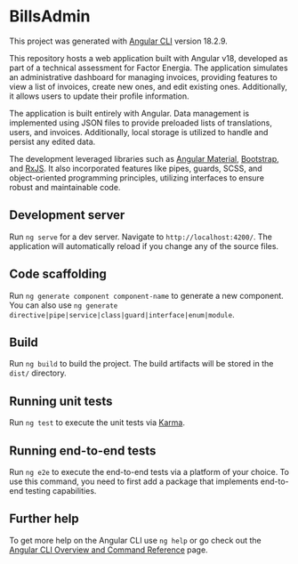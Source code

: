 # BillsAdmin

This project was generated with [Angular CLI](https://github.com/angular/angular-cli) version 18.2.9.

This repository hosts a web application built with Angular v18, developed as part of a technical assessment for Factor Energia. The application simulates an administrative dashboard for managing invoices, providing features to view a list of invoices, create new ones, and edit existing ones. Additionally, it allows users to update their profile information.

The application is built entirely with Angular. Data management is implemented using JSON files to provide preloaded lists of translations, users, and invoices. Additionally, local storage is utilized to handle and persist any edited data.

The development leveraged libraries such as [Angular Material](https://material.angular.io/), [Bootstrap](https://getbootstrap.com/), and [RxJS](https://rxjs.dev/). It also incorporated features like pipes, guards, SCSS, and object-oriented programming principles, utilizing interfaces to ensure robust and maintainable code.

## Development server

Run `ng serve` for a dev server. Navigate to `http://localhost:4200/`. The application will automatically reload if you change any of the source files.

## Code scaffolding

Run `ng generate component component-name` to generate a new component. You can also use `ng generate directive|pipe|service|class|guard|interface|enum|module`.

## Build

Run `ng build` to build the project. The build artifacts will be stored in the `dist/` directory.

## Running unit tests

Run `ng test` to execute the unit tests via [Karma](https://karma-runner.github.io).

## Running end-to-end tests

Run `ng e2e` to execute the end-to-end tests via a platform of your choice. To use this command, you need to first add a package that implements end-to-end testing capabilities.

## Further help

To get more help on the Angular CLI use `ng help` or go check out the [Angular CLI Overview and Command Reference](https://angular.dev/tools/cli) page.
